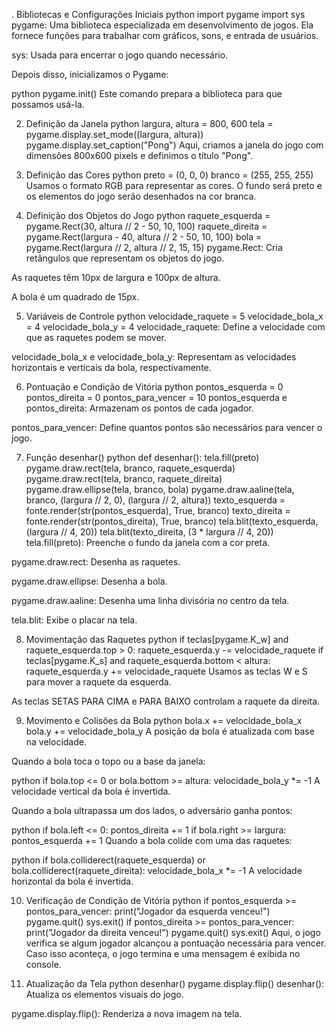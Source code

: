 . Bibliotecas e Configurações Iniciais
python
import pygame
import sys
pygame: Uma biblioteca especializada em desenvolvimento de jogos. Ela fornece funções para trabalhar com gráficos, sons, e entrada de usuários.

sys: Usada para encerrar o jogo quando necessário.

Depois disso, inicializamos o Pygame:

python
pygame.init()
Este comando prepara a biblioteca para que possamos usá-la.

2. Definição da Janela
python
largura, altura = 800, 600
tela = pygame.display.set_mode((largura, altura))
pygame.display.set_caption("Pong")
Aqui, criamos a janela do jogo com dimensões 800x600 pixels e definimos o título "Pong".

3. Definição das Cores
python
preto = (0, 0, 0)
branco = (255, 255, 255)
Usamos o formato RGB para representar as cores. O fundo será preto e os elementos do jogo serão desenhados na cor branca.

4. Definição dos Objetos do Jogo
python
raquete_esquerda = pygame.Rect(30, altura // 2 - 50, 10, 100)
raquete_direita = pygame.Rect(largura - 40, altura // 2 - 50, 10, 100)
bola = pygame.Rect(largura // 2, altura // 2, 15, 15)
pygame.Rect: Cria retângulos que representam os objetos do jogo.

As raquetes têm 10px de largura e 100px de altura.

A bola é um quadrado de 15px.

5. Variáveis de Controle
python
velocidade_raquete = 5
velocidade_bola_x = 4
velocidade_bola_y = 4
velocidade_raquete: Define a velocidade com que as raquetes podem se mover.

velocidade_bola_x e velocidade_bola_y: Representam as velocidades horizontais e verticais da bola, respectivamente.

6. Pontuação e Condição de Vitória
python
pontos_esquerda = 0
pontos_direita = 0
pontos_para_vencer = 10
pontos_esquerda e pontos_direita: Armazenam os pontos de cada jogador.

pontos_para_vencer: Define quantos pontos são necessários para vencer o jogo.

7. Função desenhar()
python
def desenhar():
    tela.fill(preto)
    pygame.draw.rect(tela, branco, raquete_esquerda)
    pygame.draw.rect(tela, branco, raquete_direita)
    pygame.draw.ellipse(tela, branco, bola)
    pygame.draw.aaline(tela, branco, (largura // 2, 0), (largura // 2, altura))
    texto_esquerda = fonte.render(str(pontos_esquerda), True, branco)
    texto_direita = fonte.render(str(pontos_direita), True, branco)
    tela.blit(texto_esquerda, (largura // 4, 20))
    tela.blit(texto_direita, (3 * largura // 4, 20))
tela.fill(preto): Preenche o fundo da janela com a cor preta.

pygame.draw.rect: Desenha as raquetes.

pygame.draw.ellipse: Desenha a bola.

pygame.draw.aaline: Desenha uma linha divisória no centro da tela.

tela.blit: Exibe o placar na tela.

8. Movimentação das Raquetes
python
if teclas[pygame.K_w] and raquete_esquerda.top > 0:
    raquete_esquerda.y -= velocidade_raquete
if teclas[pygame.K_s] and raquete_esquerda.bottom < altura:
    raquete_esquerda.y += velocidade_raquete
Usamos as teclas W e S para mover a raquete da esquerda.

As teclas SETAS PARA CIMA e PARA BAIXO controlam a raquete da direita.

9. Movimento e Colisões da Bola
python
bola.x += velocidade_bola_x
bola.y += velocidade_bola_y
A posição da bola é atualizada com base na velocidade.

Quando a bola toca o topo ou a base da janela:

python
if bola.top <= 0 or bola.bottom >= altura:
    velocidade_bola_y *= -1
A velocidade vertical da bola é invertida.

Quando a bola ultrapassa um dos lados, o adversário ganha pontos:

python
if bola.left <= 0:
    pontos_direita += 1
if bola.right >= largura:
    pontos_esquerda += 1
Quando a bola colide com uma das raquetes:

python
if bola.colliderect(raquete_esquerda) or bola.colliderect(raquete_direita):
    velocidade_bola_x *= -1
A velocidade horizontal da bola é invertida.

10. Verificação de Condição de Vitória
python
if pontos_esquerda >= pontos_para_vencer:
    print("Jogador da esquerda venceu!")
    pygame.quit()
    sys.exit()
if pontos_direita >= pontos_para_vencer:
    print("Jogador da direita venceu!")
    pygame.quit()
    sys.exit()
Aqui, o jogo verifica se algum jogador alcançou a pontuação necessária para vencer. Caso isso aconteça, o jogo termina e uma mensagem é exibida no console.

11. Atualização da Tela
python
desenhar()
pygame.display.flip()
desenhar(): Atualiza os elementos visuais do jogo.

pygame.display.flip(): Renderiza a nova imagem na tela.
